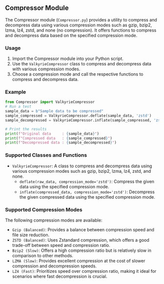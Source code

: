 ## Compressor Module

The Compressor module (`Compressor.py`) provides a utility to compress and decompress data using various compression modes such as gzip, bzip2, lzma, lz4, zstd, and none (no compression). It offers functions to compress and decompress data based on the specified compression mode.

### Usage

1. Import the Compressor module into your Python script.
2. Use the `ValkyrieCompressor` class to compress and decompress data with various compression modes.
3. Choose a compression mode and call the respective functions to compress and decompress data.

### Example

```python
from Compressor import ValkyrieCompressor
# Run a test
sample_data = b"Sample data to be compressed"
sample_compressed = ValkyrieCompressor.deflate(sample_data, 'zstd')
sample_decompressed = ValkyrieCompressor.inflate(sample_compressed, 'zstd')

# Print the results
print(f"Original data     : {sample_data}")
print(f"Compressed data   : {sample_compressed}")
print(f"Decompressed data : {sample_decompressed}")
```

### Supported Classes and Functions

- `ValkyrieCompressor`: A class to compress and decompress data using various compression modes such as gzip, bzip2, lzma, lz4, zstd, and none.
    - `deflate(raw_data, compression_mode='zstd')`: Compress the given data using the specified compression mode.
    - `inflate(compressed_data, compression_mode='zstd')`: Decompress the given compressed data using the specified compression mode.

### Supported Compression Modes

The following compression modes are available:
- `Gzip (Balanced)`: Provides a balance between compression speed and file size reduction.
- `ZSTD (Balanced)`: Uses Zstandard compression, which offers a good trade-off between speed and compression ratio.
- `Bzip2 (Slow)`: Offers a high compression ratio but is relatively slow in comparison to other methods.
- `LZMA (Slow)`: Provides excellent compression at the cost of slower compression and decompression speeds.
- `LZ4 (Fast)`: Prioritizes speed over compression ratio, making it ideal for scenarios where fast decompression is crucial.
